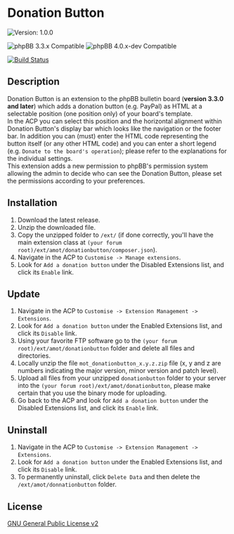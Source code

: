 # Donation Button

![Version: 1.0.0](https://img.shields.io/badge/Version-1.0.0-green)  
  
![phpBB 3.3.x Compatible](https://img.shields.io/badge/phpBB-3.3.x%20Compatible-009BDF)
![phpBB 4.0.x-dev Compatible](https://img.shields.io/badge/phpBB-4.0.x%20dev%20Compatible-009BDF)  

[![Build Status](https://github.com/Mike-on-Tour/donationbutton/workflows/Tests/badge.svg)](https://github.com/Mike-on-Tour/donationbutton/actions)

## Description

Donation Button is an extension to the phpBB bulletin board (**version 3.3.0 and later**) which adds a donation button (e.g. PayPal) as HTML at a selectable position
(one position only) of your board's template.  
In the ACP you can select this position and the horizontal alignment within Donation Button's display bar which looks like the navigation or the footer bar.
In addition you can (must) enter the HTML code representing the button itself (or any other HTML code) and you can enter a short legend (e.g. `Donate to the board's operation`);
please refer to the explanations for the individual settings.  
This extension adds a new permission to phpBB's permission system allowing the admin to decide who can see the Donation Button, please set the permissions
according to your preferences.
  
## Installation

1. Download the latest release.
2. Unzip the downloaded file.
3. Copy the unzipped folder to `/ext/` (if done correctly, you'll have the main extension class at `(your forum root)/ext/amot/donationbutton/composer.json`).
4. Navigate in the ACP to `Customise -> Manage extensions`.
5. Look for `Add a donation button` under the Disabled Extensions list, and click its `Enable` link.

## Update

1. Navigate in the ACP to `Customise -> Extension Management -> Extensions`.
2. Look for `Add a donation button` under the Enabled Extensions list, and click its `Disable` link.
3. Using your favorite FTP software go to the `(your forum root)/ext/amot/donationbutton` folder and delete all files and directories.
4. Locally unzip the file `mot_donationbutton_x.y.z.zip` file (x, y and z are numbers indicating the major version, minor version and patch level).
5. Upload all files from your unzipped `donationbutton` folder to your server into the `(your forum root)/ext/amot/donationbutton`, please make certain that you use the binary mode for uploading.
6. Go back to the ACP and look for `Add a donation button` under the Disabled Extensions list, and click its `Enable` link.

## Uninstall

1. Navigate in the ACP to `Customise -> Extension Management -> Extensions`.
2. Look for `Add a donation button` under the Enabled Extensions list, and click its `Disable` link.
3. To permanently uninstall, click `Delete Data` and then delete the `/ext/amot/donnationbutton` folder.

## License
[GNU General Public License v2](http://opensource.org/licenses/GPL-2.0)
